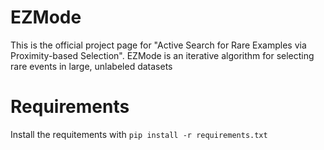 # EZMode
This is the official project page for "Active Search for Rare Examples via Proximity-based Selection". EZMode is an iterative algorithm for selecting rare events in large, unlabeled datasets

# Requirements
Install the requitements with `pip install -r requirements.txt`


